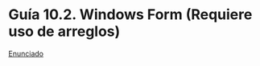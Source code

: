 # Guía 10.2. Windows Form  (Requiere uso de arreglos)

[Enunciado](https://docs.google.com/document/d/1_zr9jo6Ko_wa_pimgTaROQL9tl7OhOUS/preview)
